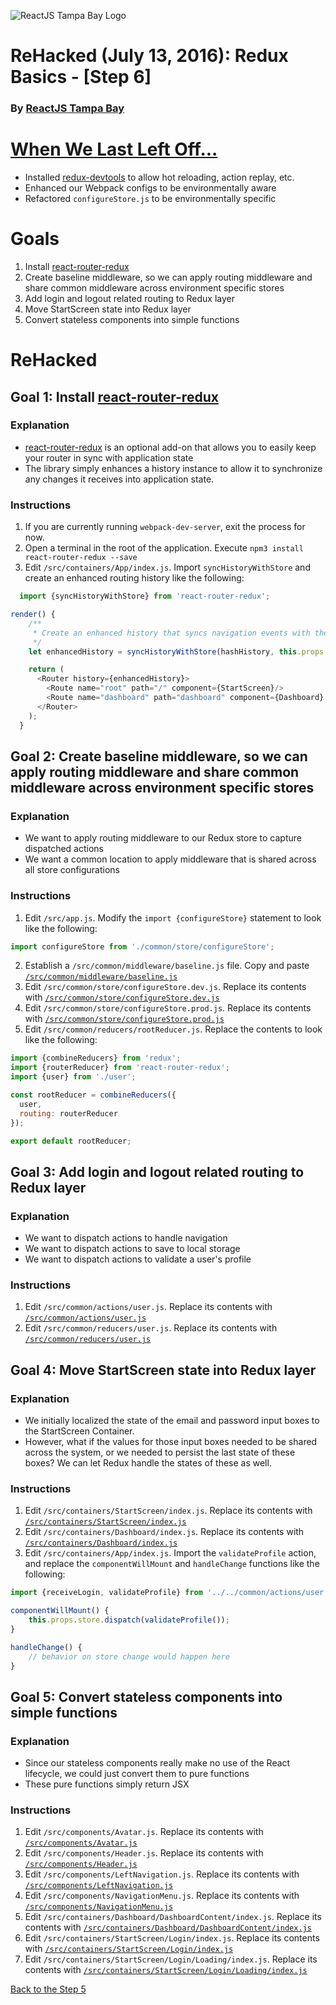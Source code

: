 ![ReactJS Tampa Bay Logo](https://avatars2.githubusercontent.com/u/18738421?v=3&s=200)

# ReHacked (July 13, 2016): Redux Basics - [Step 6]
### By [ReactJS Tampa Bay](http://www.meetup.com/ReactJS-Tampa-Bay/)

# [When We Last Left Off...](https://github.com/reactjstampabay/rehacked-redux-basics/compare/step-4...step-5)

* Installed [redux-devtools](https://github.com/gaearon/redux-devtools) to allow hot reloading, action replay, etc.
* Enhanced our Webpack configs to be environmentally aware
* Refactored `configureStore.js` to be environmentally specific

# Goals

1. Install [react-router-redux](https://github.com/reactjs/react-router-redux) 
2. Create baseline middleware, so we can apply routing middleware and share common middleware across environment specific stores
3. Add login and logout related routing to Redux layer
4. Move StartScreen state into Redux layer
5. Convert stateless components into simple functions

# ReHacked

## Goal 1: Install [react-router-redux](https://github.com/reactjs/react-router-redux) 

### Explanation

* [react-router-redux](https://github.com/reactjs/react-router-redux) is an optional add-on that allows you to easily keep your router in sync with application state
* The library simply enhances a history instance to allow it to synchronize any changes it receives into application state. 

### Instructions

1. If you are currently running `webpack-dev-server`, exit the process for now.
2. Open a terminal in the root of the application. Execute `npm3 install react-router-redux --save`
3. Edit `/src/containers/App/index.js`. Import `syncHistoryWithStore` and create an enhanced routing history like the following:

  ```javascript
    import {syncHistoryWithStore} from 'react-router-redux';
  ```
  
  ```javascript
  render() {
      /**
       * Create an enhanced history that syncs navigation events with the store
       */
      let enhancedHistory = syncHistoryWithStore(hashHistory, this.props.store);
  
      return (
        <Router history={enhancedHistory}>
          <Route name="root" path="/" component={StartScreen}/>
          <Route name="dashboard" path="dashboard" component={Dashboard} onEnter={this.verifyAuth}/>
        </Router>
      );
    }
  ```

## Goal 2: Create baseline middleware, so we can apply routing middleware and share common middleware across environment specific stores

### Explanation

* We want to apply routing middleware to our Redux store to capture dispatched actions
* We want a common location to apply middleware that is shared across all store configurations

### Instructions

1. Edit `/src/app.js`. Modify the `import {configureStore}` statement to look like the following:

 ```javascript
 import configureStore from './common/store/configureStore';
 ```
2. Establish a `/src/common/middleware/baseline.js` file. Copy and paste [`/src/common/middleware/baseline.js`](https://raw.githubusercontent.com/reactjstampabay/rehacked-redux-basics/step-6/src/common/middleware/baseline.js)
3. Edit `/src/common/store/configureStore.dev.js`. Replace its contents with [`/src/common/store/configureStore.dev.js`](https://raw.githubusercontent.com/reactjstampabay/rehacked-redux-basics/step-6/src/common/store/configureStore.dev.js)
4. Edit `/src/common/store/configureStore.prod.js`. Replace its contents with [`/src/common/store/configureStore.prod.js`](https://raw.githubusercontent.com/reactjstampabay/rehacked-redux-basics/step-6/src/common/store/configureStore.prod.js)
5. Edit `/src/common/reducers/rootReducer.js`. Replace the contents to look like the following:

  ```javascript
  import {combineReducers} from 'redux';
  import {routerReducer} from 'react-router-redux';
  import {user} from './user';
  
  const rootReducer = combineReducers({
    user,
    routing: routerReducer
  });
  
  export default rootReducer;
  ```
  
## Goal 3: Add login and logout related routing to Redux layer

### Explanation

* We want to dispatch actions to handle navigation
* We want to dispatch actions to save to local storage
* We want to dispatch actions to validate a user's profile

### Instructions

1. Edit `/src/common/actions/user.js`. Replace its contents with [`/src/common/actions/user.js`](https://raw.githubusercontent.com/reactjstampabay/rehacked-redux-basics/14cbb8f4870dd38f8adaf4c8c6662bc372826ccf/src/common/actions/user.js)
2. Edit `/src/common/reducers/user.js`. Replace its contents with [`/src/common/reducers/user.js`](https://github.com/reactjstampabay/rehacked-redux-basics/blob/14cbb8f4870dd38f8adaf4c8c6662bc372826ccf/src/common/reducers/user.js)

## Goal 4: Move StartScreen state into Redux layer

### Explanation

* We initially localized the state of the email and password input boxes to the StartScreen Container.  
* However, what if the values for those input boxes needed to be shared across the system, or we needed to persist the last state of these boxes?  We can let Redux handle the states of these as well.

### Instructions

1. Edit `/src/containers/StartScreen/index.js`. Replace its contents with [`/src/containers/StartScreen/index.js`](https://raw.githubusercontent.com/reactjstampabay/rehacked-redux-basics/14cbb8f4870dd38f8adaf4c8c6662bc372826ccf/src/containers/StartScreen/index.js)
2. Edit `/src/containers/Dashboard/index.js`. Replace its contents with [`/src/containers/Dashboard/index.js`](https://raw.githubusercontent.com/reactjstampabay/rehacked-redux-basics/14cbb8f4870dd38f8adaf4c8c6662bc372826ccf/src/containers/Dashboard/index.js)
3. Edit `/src/containers/App/index.js`. Import the `validateProfile` action, and replace the `componentWillMount` and `handleChange` functions like the following:

```javascript
import {receiveLogin, validateProfile} from '../../common/actions/user';
```

```javascript
componentWillMount() {
    this.props.store.dispatch(validateProfile());
}
```

```javascript
handleChange() {
    // behavior on store change would happen here
}
```

## Goal 5: Convert stateless components into simple functions

### Explanation

* Since our stateless components really make no use of the React lifecycle, we could just convert them to pure functions
* These pure functions simply return JSX

### Instructions

1. Edit `/src/components/Avatar.js`. Replace its contents with [`/src/components/Avatar.js`](https://raw.githubusercontent.com/reactjstampabay/rehacked-redux-basics/14cbb8f4870dd38f8adaf4c8c6662bc372826ccf/src/components/Avatar.js)
2. Edit `/src/components/Header.js`. Replace its contents with [`/src/components/Header.js`](https://raw.githubusercontent.com/reactjstampabay/rehacked-redux-basics/14cbb8f4870dd38f8adaf4c8c6662bc372826ccf/src/components/Header.js)
3. Edit `/src/components/LeftNavigation.js`. Replace its contents with [`/src/components/LeftNavigation.js`](https://raw.githubusercontent.com/reactjstampabay/rehacked-redux-basics/14cbb8f4870dd38f8adaf4c8c6662bc372826ccf/src/components/LeftNavigation.js)
4. Edit `/src/components/NavigationMenu.js`. Replace its contents with [`/src/components/NavigationMenu.js`](https://raw.githubusercontent.com/reactjstampabay/rehacked-redux-basics/14cbb8f4870dd38f8adaf4c8c6662bc372826ccf/src/components/NavigationMenu.js)
5. Edit `/src/containers/Dashboard/DashboardContent/index.js`. Replace its contents with [`/src/containers/Dashboard/DashboardContent/index.js`](https://raw.githubusercontent.com/reactjstampabay/rehacked-redux-basics/14cbb8f4870dd38f8adaf4c8c6662bc372826ccf/src/containers/Dashboard/DashboardContent/index.js)
6. Edit `/src/containers/StartScreen/Login/index.js`. Replace its contents with [`/src/containers/StartScreen/Login/index.js`](https://github.com/reactjstampabay/rehacked-redux-basics/blob/14cbb8f4870dd38f8adaf4c8c6662bc372826ccf/src/containers/StartScreen/Login/index.js)
7. Edit `/src/containers/StartScreen/Login/Loading/index.js`. Replace its contents with [`/src/containers/StartScreen/Login/Loading/index.js`](https://raw.githubusercontent.com/reactjstampabay/rehacked-redux-basics/14cbb8f4870dd38f8adaf4c8c6662bc372826ccf/src/containers/StartScreen/Login/Loading/index.js)

[Back to the Step 5](https://github.com/reactjstampabay/rehacked-redux-basics/tree/step-5)
